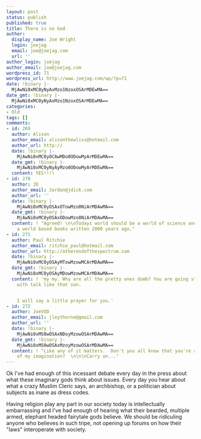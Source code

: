 ```yaml
---
layout: post
status: publish
published: true
title: There is no God
author:
  display_name: Joe Wright
  login: joejag
  email: joe@joejag.com
  url: ''
author_login: joejag
author_email: joe@joejag.com
wordpress_id: 71
wordpress_url: http://www.joejag.com/wp/?p=71
date: !binary |-
  MjAwNi0xMC0yNyAxMzo1NzoxOSArMDEwMA==
date_gmt: !binary |-
  MjAwNi0xMC0yNyAxMzo1NzoxOSArMDEwMA==
categories:
- Old
tags: []
comments:
- id: 269
  author: Alison
  author_email: alisonthewliss@hotmail.com
  author_url: http://
  date: !binary |-
    MjAwNi0xMC0yOCAwMDo0ODowMyArMDEwMA==
  date_gmt: !binary |-
    MjAwNi0xMC0yNyAyMzo0ODowMyArMDEwMA==
  content: YES!!!!
- id: 270
  author: JD
  author_email: Jordan@jdick.com
  author_url: ''
  date: !binary |-
    MjAwNi0xMC0yOSAxOTowMzo0NiArMDAwMA==
  date_gmt: !binary |-
    MjAwNi0xMC0yOSAxODowMzo0NiArMDAwMA==
  content: ! "Agreed! \n\nTodays world should be a world of science and fact, not
    a world based books written 2000 years ago."
- id: 271
  author: Paul Ritchie
  author_email: ritchie_paul@hotmail.com
  author_url: http://otherendofthespectrum.com
  date: !binary |-
    MjAwNi0xMC0yOSAyMTowMzowMCArMDAwMA==
  date_gmt: !binary |-
    MjAwNi0xMC0yOSAyMDowMzowMCArMDAwMA==
  content: ! 'my my. Why are all the pretty ones dumb? You are going straight to hell
    with talk like that son.


    I will say a little prayer for you.'
- id: 272
  author: JoeVOD
  author_email: jleythorne@gmail.com
  author_url: ''
  date: !binary |-
    MjAwNi0xMS0wOSAxNDoyMzowOSArMDAwMA==
  date_gmt: !binary |-
    MjAwNi0xMS0wOSAxMzoyMzowOSArMDAwMA==
  content: ! "Like any of it matters.  Don't you all know that you're all figments
    of my imagination?  \n\n\nCarry on..."
---
```

<p>Ok I've had enough of this incessant debate every day in the press about what these imaginary gods think about issues.  Every day you hear about what a crazy Muslim Cleric says, an archbishop, or a politician about subjects as inane as dress codes.</p>
<p>Having religion play any part in our society today is intellectually embarrassing and I've had enough of hearing what their bearded, multiple armed, elephant headed fairytale gods believe.  We should be ridiculing anyone who believes in such tripe, not opening up forums on how their "laws" interoperate with society.</p>
